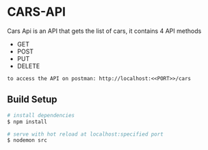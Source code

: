# CARS-API
Cars Api is an API that gets the list of cars, it contains 4 API methods

- GET
- POST
- PUT
- DELETE

`to access the API on postman: http://localhost:<<PORT>>/cars`

## Build Setup

```bash
# install dependencies
$ npm install

# serve with hot reload at localhost:specified port
$ nodemon src
```
